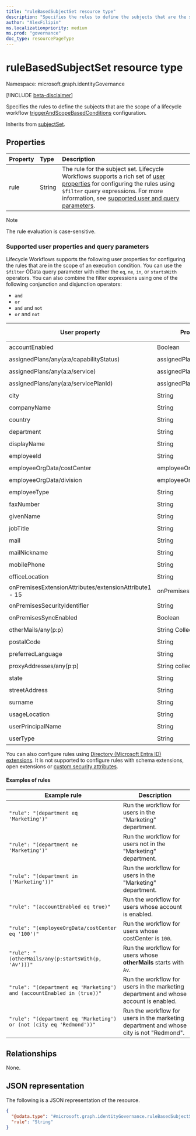 ```yaml
---
title: "ruleBasedSubjectSet resource type"
description: "Specifies the rules to define the subjects that are the scope of a lifecycle workflow triggerAndScopeBasedConditions configuration."
author: "AlexFilipin"
ms.localizationpriority: medium
ms.prod: "governance"
doc_type: resourcePageType
---
```


# ruleBasedSubjectSet resource type

Namespace: microsoft.graph.identityGovernance

[!INCLUDE [beta-disclaimer](../../includes/beta-disclaimer.md)]

Specifies the rules to define the subjects that are the scope of a lifecycle workflow [triggerAndScopeBasedConditions](../resources/identitygovernance-triggerandscopebasedconditions.md) configuration.

Inherits from [subjectSet](../resources/subjectset.md).

## Properties

|Property|Type|Description|
|:---|:---|:---|
|rule|String|The rule for the subject set. Lifecycle Workflows supports a rich set of [user properties](user.md#properties) for configuring the rules using `$filter` query expressions. For more information, see [supported user and query parameters](#supported-user-properties-and-query-parameters). |

>[!NOTE]
> The rule evaluation is case-sensitive.

### Supported user properties and query parameters

Lifecycle Workflows supports the following user properties for configuring the rules that are in the scope of an execution condition. You can use the `$filter` OData query parameter with either the `eq`, `ne`, `in`, or `startsWith` operators. You can also combine the filter expressions using one of the following conjunction and disjunction operators:
+ `and`
+ `or`
+ `and` and `not`
+ `or` and `not`

| User property                                          | Property type                 | Supports eq, ne, in | Supports startsWith |
|--------------------------------------------------------|-------------------------------|---------------------|---------------------|
| accountEnabled                                         | Boolean                       | :heavy_check_mark:  | &nbsp;              |
| assignedPlans/any(a:a/capabilityStatus)                | assignedPlan collection       | :heavy_check_mark:  | &nbsp;              |
| assignedPlans/any(a:a/service)                         | assignedPlan collection       | :heavy_check_mark:  | &nbsp;              |
| assignedPlans/any(a:a/servicePlanId)                   | assignedPlan collection       | :heavy_check_mark:  | &nbsp;              |
| city                                                   | String                        | :heavy_check_mark:  | :heavy_check_mark:  |
| companyName                                            | String                        | :heavy_check_mark:  | :heavy_check_mark:  |
| country                                                | String                        | :heavy_check_mark:  | :heavy_check_mark:  |
| department                                             | String                        | :heavy_check_mark:  | :heavy_check_mark:  |
| displayName                                            | String                        | :heavy_check_mark:  | :heavy_check_mark:  |
| employeeId                                             | String                        | :heavy_check_mark:  | &nbsp;              |
| employeeOrgData/costCenter                             | employeeOrgData               | :heavy_check_mark:  | &nbsp;              |
| employeeOrgData/division                               | employeeOrgData               | :heavy_check_mark:  | &nbsp;              |
| employeeType                                           | String                        | :heavy_check_mark:  | &nbsp;              |
| faxNumber                                              | String                        | :heavy_check_mark:  | :heavy_check_mark:  |
| givenName                                              | String                        | :heavy_check_mark:  | :heavy_check_mark:  |
| jobTitle                                               | String                        | :heavy_check_mark:  | :heavy_check_mark:  |
| mail                                                   | String                        | :heavy_check_mark:  | :heavy_check_mark:  |
| mailNickname                                           | String                        | :heavy_check_mark:  | :heavy_check_mark:  |
| mobilePhone                                            | String                        | :heavy_check_mark:  | :heavy_check_mark:  |
| officeLocation                                         | String                        | :heavy_check_mark:  | :heavy_check_mark:  |
| onPremisesExtensionAttributes/extensionAttribute1 - 15 | onPremisesExtensionAttributes | :heavy_check_mark:  | &nbsp;              |
| onPremisesSecurityIdentifier                           | String                        | :heavy_check_mark:  | &nbsp;              |
| onPremisesSyncEnabled                                  | Boolean                       | :heavy_check_mark:  | &nbsp;              |
| otherMails/any(p:p)                                    | String Collection             | :heavy_check_mark:  | :heavy_check_mark:  |
| postalCode                                             | String                        | :heavy_check_mark:  | :heavy_check_mark:  |
| preferredLanguage                                      | String                        | :heavy_check_mark:  | :heavy_check_mark:  |
| proxyAddresses/any(p:p)                                | String collection             | :heavy_check_mark:  | :heavy_check_mark:  |
| state                                                  | String                        | :heavy_check_mark:  | :heavy_check_mark:  |
| streetAddress                                          | String                        | :heavy_check_mark:  | :heavy_check_mark:  |
| surname                                                | String                        | :heavy_check_mark:  | :heavy_check_mark:  |
| usageLocation                                          | String                        | :heavy_check_mark:  | :heavy_check_mark:  |
| userPrincipalName                                      | String                        | :heavy_check_mark:  | :heavy_check_mark:  |
| userType                                               | String                        | :heavy_check_mark:  | &nbsp;              |

You can also configure rules using [Directory (Microsoft Entra ID) extensions](/graph/extensibility-overview#directory-azure-ad-extensions). It is not supported to configure rules with schema extensions, open extensions or [custom security attributes](/graph/api/resources/custom-security-attributes-overview).

#### Examples of rules

| Example rule                                                           | Description                                                                             |
|------------------------------------------------------------------------|-----------------------------------------------------------------------------------------|
| `"rule": "(department eq 'Marketing')"`                                | Run the workflow for users in the "Marketing" department.                               |
| `"rule": "(department ne 'Marketing')"`                                | Run the workflow for users not in the "Marketing" department.                           |
| `"rule": "(department in ('Marketing'))"`                              | Run the workflow for users in the "Marketing" department.                               |
| `"rule": "(accountEnabled eq true)"`                                   | Run the workflow for users whose account is enabled.                                    |
| `"rule": "(employeeOrgData/costCenter eq '100')"`                      | Run the workflow for users whose costCenter is `100`.                                   |
| `"rule": "(otherMails/any(p:startsWith(p, 'Av')))"`                    | Run the workflow for users whose **otherMails** starts with `Av`.                       |
| `"rule": "(department eq 'Marketing') and (accountEnabled in (true))"` | Run the workflow for users in the marketing department and whose account is enabled.    |
| `"rule": "(department eq 'Marketing') or (not (city eq 'Redmond'))"`   | Run the workflow for users in the marketing department and whose city is not "Redmond". |

## Relationships

None.

## JSON representation

The following is a JSON representation of the resource.
<!-- {
  "blockType": "resource",
  "@odata.type": "microsoft.graph.identityGovernance.ruleBasedSubjectSet"
}
-->
``` json
{
  "@odata.type": "#microsoft.graph.identityGovernance.ruleBasedSubjectSet",
  "rule": "String"
}
```
